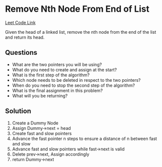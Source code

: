 <h1>Remove Nth Node From End of List</h1>

<a href="https://leetcode.com/problems/remove-nth-node-from-end-of-list/submissions/">Leet Code Link</a>

Given the head of a linked list, remove the nth node from the end of the list and return its head.

<h2>Questions</h2>

<ul>
    <li>What are the two pointers you will be using?</li>
    <li>What do you need to create and assign at the start?</li>
    <li>What is the first step of the algorithm?</li>
    <li>Which node needs to be deleted in respect to the two pointers?</li>
    <li>When do you need to stop the second step of the algorithm?</li>
    <li>What is the final assignment in this problem?</li>
    <li>What will you be returning?</li>
</ul>

<h2>Solution</h2>

1. Create a Dummy Node
2. Assign Dummy->next = head
3. Create fast and slow pointers
4. Advance the fast pointer n steps to ensure a distance of n between fast and slow
5. Advance fast and slow pointers while fast->next is valid
6. Delete prev->next, Assign accordingly
7. return Dummy->next
